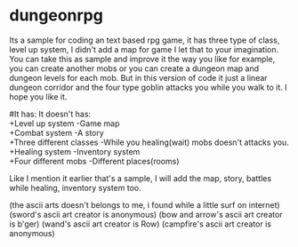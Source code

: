 # dungeonrpg
Its a sample for coding an text based rpg game, it has three type of class, level up system, I didn't add a map for game I let that to your imagination. You can take this as sample and improve it the way you like for example, you can create another mobs or you can create a dungeon map and dungeon levels for each mob. But in this version of code it just a linear dungeon corridor and the four type goblin attacks you while you walk to it. I hope you like it.

#It has:                                      It doesn't has:<br>
+Level up system                             -Game map<br>
+Combat system                               -A story<br>
+Three different classes                     -While you healing(wait) mobs doesn't attacks you.<br>
+Healing system                              -Inventory system<br>
+Four different mobs                         -Different places(rooms)<br>
                                             
Like I mention it earlier that's a sample, I will add the map, story, battles while healing, inventory system too.

(the ascii arts doesn't belongs to me, i found while a little surf on internet)
(sword's ascii art creator is anonymous)
(bow and arrow's ascii art creator is b'ger)
(wand's ascii art creator is Row)
(campfire's ascii art creator is anonymous)
